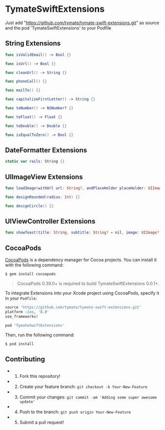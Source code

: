 # TymateSwiftExtensions

Just add "https://github.com/tymate/tymate-swift-extensions.git" as source and the pod 'TymateSwiftExtensions' to your Podfile

## String Extensions

```swift
func isValidEmail() -> Bool {}

func isUrl() -> Bool {}

func cleanUrl() -> String {}

func phoneCall() {}

func mailTo() {}

func capitalizeFirstLetter() -> String {}

func toNumber() -> NSNumber? {}

func toFloat() -> Float {}

func toDouble() -> Double {}

func isEqualToZero() -> Bool {}
```

## DateFormatter Extensions

```swift
static var rails: String {}
```

## UIImageView Extensions

```swift
func loadImage(withUrl url: String?, andPlaceHolder placeHolder: UIImage? = nil,            preloadWithPlaceHolder: Bool = true) {}

func designRounded(radius: Int) {}

func designCircle() {}
```

## UIViewController Extensions

```swift
func showToast(title: String, subtitle: String? = nil, image: UIImage? = nil, duration: TimeInterval = 3, position: ToastPosition = .bottom, view: UIView? = nil) {}
```

## CocoaPods

[CocoaPods](http://cocoapods.org) is a dependency manager for Cocoa projects. You can install it with the following command:

```bash
$ gem install cocoapods
```

> CocoaPods 0.39.0+ is required to build TymateSwiftExtensions 0.0.1+.

To integrate Extensions into your Xcode project using CocoaPods, specify it in your `Podfile`:

```ruby
source 'https://github.com/tymate/tymate-swift-extensions.git'
platform :ios, '8.0'
use_frameworks!

pod 'TymateSwiftExtensions'
```

Then, run the following command:

```bash
$ pod install
```

## Contributing

  - 1) Fork this repository!
  - 2) Create your feature branch: ```git checkout -b Your-New-Feature```
  - 3) Commit your changes: ```git commit -am 'Adding some super awesome update'```
  - 4) Push to the branch: ```git push origin Your-New-Feature```
  - 5) Submit a pull request!
